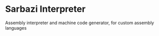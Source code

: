 # Sarbazi Interpreter

Assembly interpreter and machine code generator, for custom assembly languages
